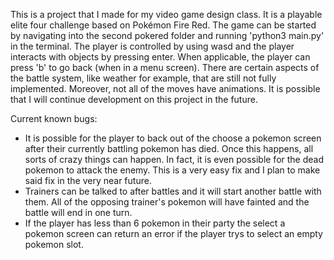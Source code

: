 This is a project that I made for my video game design class. It is a playable elite four challenge based on Pokémon Fire Red. 
The game can be started by navigating into the second pokered folder and running 'python3 main.py' in the terminal. 
The player is controlled by using wasd and the player interacts with objects by pressing enter. When applicable, the player can press 'b' to go back (when in a menu screen). There are certain aspects of the battle system, like weather for example, that are still not fully implemented. Moreover, not all of the moves have animations. It is possible that I will continue development on this project in the future.

Current known bugs:
   - It is possible for the player to back out of the choose a pokemon screen after their currently battling pokemon has died.
     Once this happens, all sorts of crazy things can happen. In fact, it is even possible for the dead pokemon to attack the           enemy. This is a very easy fix and I plan to make said fix in the very near future.
   - Trainers can be talked to after battles and it will start another battle with them. All of the opposing trainer's pokemon will have fainted and the battle will end in one turn. 
   - If the player has less than 6 pokemon in their party the select a pokemon screen can return an error if the player trys to select an empty pokemon slot. 
   
   
